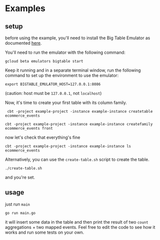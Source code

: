 # Examples

## setup

before using the example, you'll need to install the Big Table Emulator as documented [here](https://cloud.google.com/bigtable/docs/emulator).

You'll need to run the emulator with the following command:

```shell
gcloud beta emulators bigtable start
```

Keep it running and in a separate terminal window, run the following command to set up the environment to use the emulator:

```shell
export BIGTABLE_EMULATOR_HOST=127.0.0.1:8086
```

(caution: host must be `127.0.0.1`, not `localhost`)

Now, it's time to create your first table with its column family.

```shell
 cbt -project example-project -instance example-instance createtable ecommerce_events
```

```shell
cbt -project example-project -instance example-instance createfamily ecommerce_events front
```
 now let's check that everything's fine
 
```shell
cbt -project example-project -instance example-instance ls ecommerce_events 
```

Alternatively, you can use the `create-table.sh` script to create the table.

```shell
./create-table.sh
```
and you're set.

## usage

just run `main`

```shell
go run main.go
```

it will insert some data in the table and then print the result of two `count` aggregations + two mapped events. Feel free to edit the code to see how it works and run some tests on your own.
